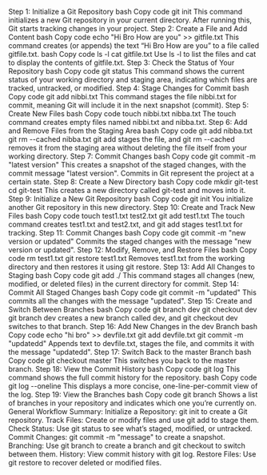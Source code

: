 Step 1: Initialize a Git Repository
bash
Copy code
git init
This command initializes a new Git repository in your current directory. After running this, Git starts tracking changes in your project.
Step 2: Create a File and Add Content
bash
Copy code
echo "Hi Bro How are you" >> gitfile.txt
This command creates (or appends) the text “Hi Bro How are you” to a file called gitfile.txt.
bash
Copy code
ls -l
cat gitfile.txt
Use ls -l to list the files and cat to display the contents of gitfile.txt.
Step 3: Check the Status of Your Repository
bash
Copy code
git status
This command shows the current status of your working directory and staging area, indicating which files are tracked, untracked, or modified.
Step 4: Stage Changes for Commit
bash
Copy code
git add nibbi.txt
This command stages the file nibbi.txt for commit, meaning Git will include it in the next snapshot (commit).
Step 5: Create New Files
bash
Copy code
touch nibbi.txt nibba.txt
The touch command creates empty files named nibbi.txt and nibba.txt.
Step 6: Add and Remove Files from the Staging Area
bash
Copy code
git add nibba.txt
git rm --cached nibba.txt
git add stages the file, and git rm --cached removes it from the staging area without deleting the file itself from your working directory.
Step 7: Commit Changes
bash
Copy code
git commit -m "latest version"
This creates a snapshot of the staged changes, with the commit message "latest version". Commits in Git represent the project at a certain state.
Step 8: Create a New Directory
bash
Copy code
mkdir git-test
cd git-test
This creates a new directory called git-test and moves into it.
Step 9: Initialize a New Git Repository
bash
Copy code
git init
You initialize another Git repository in this new directory.
Step 10: Create and Track New Files
bash
Copy code
touch test1.txt test2.txt
git add test1.txt
The touch command creates test1.txt and test2.txt, and git add stages test1.txt for tracking.
Step 11: Commit Changes
bash
Copy code
git commit -m "new version or updated"
Commits the staged changes with the message "new version or updated".
Step 12: Modify, Remove, and Restore Files
bash
Copy code
rm test1.txt
git restore test1.txt
Removes test1.txt from the working directory and then restores it using git restore.
Step 13: Add All Changes to Staging
bash
Copy code
git add ./
This command stages all changes (new, modified, or deleted files) in the current directory for commit.
Step 14: Commit All Staged Changes
bash
Copy code
git commit -m "updated"
This commits all the changes with the message "updated".
Step 15: Create and Switch Between Branches
bash
Copy code
git branch dev
git checkout dev
git branch dev creates a new branch called dev, and git checkout dev switches to that branch.
Step 16: Add New Changes in the dev Branch
bash
Copy code
echo "hi bro" >> devfile.txt
git add devfile.txt
git commit -m "updatedd"
Appends text to devfile.txt, stages the file, and commits it with the message "updatedd".
Step 17: Switch Back to the master Branch
bash
Copy code
git checkout master
This switches you back to the master branch.
Step 18: View the Commit History
bash
Copy code
git log
This command shows the full commit history for the repository.
bash
Copy code
git log --oneline
This displays a more concise, one-line-per-commit view of the log.
Step 19: View the Branches
bash
Copy code
git branch
Shows a list of branches in your repository and indicates which one you’re currently on.
General Workflow Summary:
Initialize a Repository: git init to create a Git repository.
Track Files: Create or modify files and use git add <filename> to stage them.
Check Status: Use git status to see what’s staged, modified, or untracked.
Commit Changes: git commit -m "message" to create a snapshot.
Branching: Use git branch <branch-name> to create a branch and git checkout <branch-name> to switch between them.
History: View commit history with git log.
Restore Files: Use git restore <file> to recover deleted or modified files.

